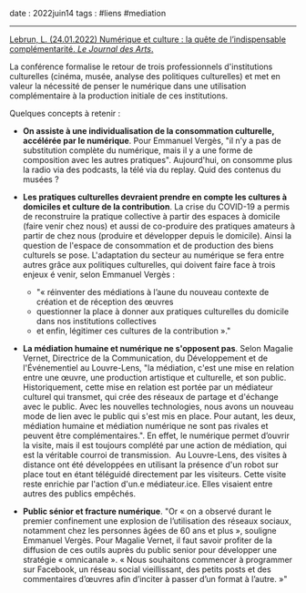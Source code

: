 date : 2022juin14
tags : #liens #mediation

---------

[Lebrun, L. (24.01.2022) Numérique et culture : la quête de l’indispensable complémentarité. *Le Journal des Arts*. ](https://www.lejournaldesarts.fr/numerique-et-culture-la-quete-de-lindispensable-complementarite-158691)

La conférence formalise le retour de trois professionnels d'institutions culturelles (cinéma, musée, analyse des politiques culturelles) et met en valeur la nécessité de penser le numérique dans une utilisation complémentaire à la production initiale de ces institutions. 

Quelques concepts à retenir : 
- **On assiste à une individualisation de la consommation culturelle, accélérée par le numérique**. Pour Emmanuel Vergès, "il n’y a pas de substitution complète du numérique, mais il y a une forme de composition avec les autres pratiques". Aujourd'hui, on consomme plus la radio via des podcasts, la télé via du replay. Quid des contenus du musées ? 

- **Les pratiques culturelles devraient prendre en compte les cultures à domiciles et culture de la contribution**. La crise du COVID-19 a permis de reconstruire la pratique collective à partir des espaces à domicile (faire venir chez nous) et aussi de co-produire des pratiques amateurs à partir de chez nous (produire et développer depuis le domicile). Ainsi la question de l'espace de consommation et de production des biens culturels se pose. L'adaptation du secteur au numérique se fera entre autres grâce aux politiques culturelles, qui doivent faire face à trois enjeux é venir, selon Emmanuel Vergès :  
	- "« réinventer des médiations à l’aune du nouveau contexte de création et de réception des œuvres
	- questionner la place à donner aux pratiques culturelles du domicile dans nos institutions collectives
	- et enfin, légitimer ces cultures de la contribution »."

- **La médiation humaine et numérique ne s'opposent pas**. Selon Magalie Vernet, Directrice de la Communication, du Développement et de l'Événementiel au Louvre-Lens, "la médiation, c'est une mise en relation entre une œuvre, une production artistique et culturelle, et son public. Historiquement, cette mise en relation est portée par un médiateur culturel qui transmet, qui crée des réseaux de partage et d'échange avec le public. Avec les nouvelles technologies, nous avons un nouveau mode de lien avec le public qui s'est mis en place. Pour autant, les deux, médiation humaine et médiation numérique ne sont pas rivales et peuvent être complémentaires.". En effet, le numérique permet d’ouvrir la visite, mais il est toujours complété par une action de médiation, qui est la véritable courroi de transmission.  
  Au Louvre-Lens, des visites à distance ont été développées en utilisant la présence d'un robot sur place tout en étant téléguidé directement par les visiteurs. Cette visite reste enrichie par l'action d'un.e médiateur.ice. Elles visaient entre autres des publics empêchés. 

- **Public sénior et fracture numérique**. "Or « on a observé durant le premier confinement une explosion de l’utilisation des réseaux sociaux, notamment chez les personnes âgées de 60 ans et plus », souligne Emmanuel Vergès. Pour Magalie Vernet, il faut savoir profiter de la diffusion de ces outils auprès du public senior pour développer une stratégie « omnicanale ». « Nous souhaitons commencer à programmer sur Facebook, un réseau social vieillissant, des petits posts et des commentaires d’œuvres afin d’inciter à passer d’un format à l’autre. »"
